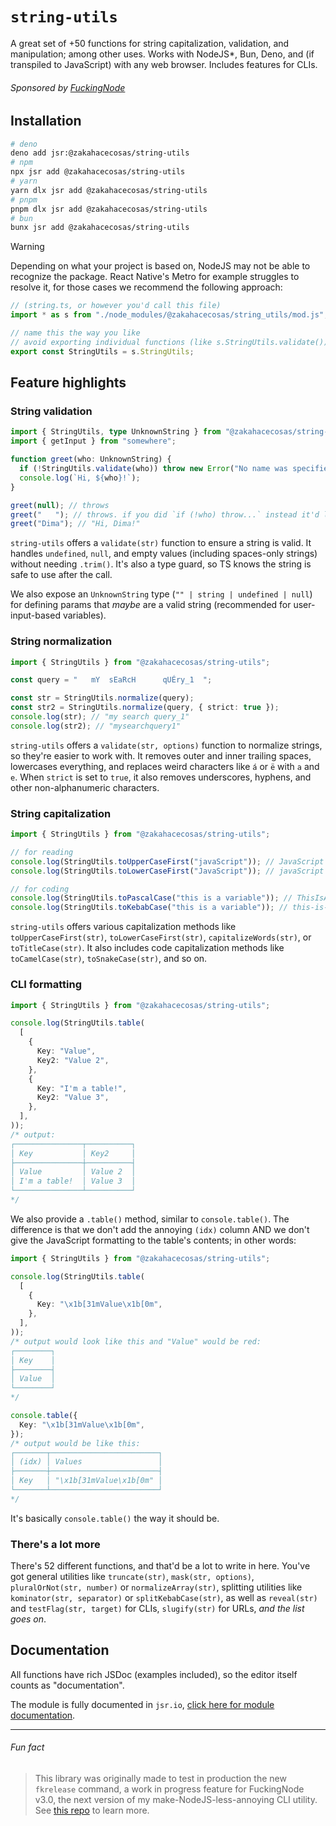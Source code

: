 <!-- markdownlint-disable md001 -->

# `string-utils`

A great set of +50 functions for string capitalization, validation, and manipulation; among other uses. Works with NodeJS*, Bun, Deno, and (if transpiled to JavaScript) with any web browser. Includes features for CLIs.

###### Sponsored by [FuckingNode](#fun-fact)

## Installation

```bash
# deno
deno add jsr:@zakahacecosas/string-utils
# npm
npx jsr add @zakahacecosas/string-utils
# yarn
yarn dlx jsr add @zakahacecosas/string-utils
# pnpm
pnpm dlx jsr add @zakahacecosas/string-utils
# bun
bunx jsr add @zakahacecosas/string-utils
```

> [!WARNING]
> Depending on what your project is based on, NodeJS may not be able to recognize the package. React Native's Metro for example struggles to resolve it, for those cases we recommend the following approach:
>
> ```ts
> // (string.ts, or however you'd call this file)
> import * as s from "./node_modules/@zakahacecosas/string_utils/mod.js";
>
> // name this the way you like
> // avoid exporting individual functions (like s.StringUtils.validate()) as some of them don't work if not used from the full object
> export const StringUtils = s.StringUtils;
> ```

## Feature highlights

### String validation

```ts
import { StringUtils, type UnknownString } from "@zakahacecosas/string-utils";
import { getInput } from "somewhere";

function greet(who: UnknownString) {
  if (!StringUtils.validate(who)) throw new Error("No name was specified!");
  console.log(`Hi, ${who}!`);
}

greet(null); // throws
greet("   "); // throws. if you did `if (!who) throw...` instead it'd log "Hi,    !"
greet("Dima"); // "Hi, Dima!"
```

`string-utils` offers a `validate(str)` function to ensure a string is valid. It handles `undefined`, `null`, and empty values (including spaces-only strings) without needing `.trim()`. It's also a type guard, so TS knows the string is safe to use after the call.

We also expose an `UnknownString` type (`"" | string | undefined | null`) for defining params that _maybe_ are a valid string (recommended for user-input-based variables).

### String normalization

```ts
import { StringUtils } from "@zakahacecosas/string-utils";

const query = "   mY  sEaRcH      qUÉry_1  ";

const str = StringUtils.normalize(query);
const str2 = StringUtils.normalize(query, { strict: true });
console.log(str); // "my search query_1"
console.log(str2); // "mysearchquery1"
```

`string-utils` offers a `validate(str, options)` function to normalize strings, so they're easier to work with. It removes outer and inner trailing spaces, lowercases everything, and replaces weird characters like `á` or `ë` with `a` and `e`. When `strict` is set to `true`, it also removes underscores, hyphens, and other non-alphanumeric characters.

### String capitalization

```ts
import { StringUtils } from "@zakahacecosas/string-utils";

// for reading
console.log(StringUtils.toUpperCaseFirst("javaScript")); // JavaScript
console.log(StringUtils.toLowerCaseFirst("JavaScript")); // javaScript

// for coding
console.log(StringUtils.toPascalCase("this is a variable")); // ThisIsAVariable
console.log(StringUtils.toKebabCase("this is a variable")); // this-is-a-variable
```

`string-utils` offers various capitalization methods like `toUpperCaseFirst(str)`, `toLowerCaseFirst(str)`, `capitalizeWords(str)`, or `toTitleCase(str)`. It also includes code capitalization methods like `toCamelCase(str)`, `toSnakeCase(str)`, and so on.

### CLI formatting

```ts
import { StringUtils } from "@zakahacecosas/string-utils";

console.log(StringUtils.table(
  [
    {
      Key: "Value",
      Key2: "Value 2",
    },
    {
      Key: "I'm a table!",
      Key2: "Value 3",
    },
  ],
));
/* output:
┌───────────────┬──────────┐
│ Key           │ Key2     │
├───────────────┼──────────┤
│ Value         │ Value 2  │
│ I'm a table!  │ Value 3  │
└───────────────┴──────────┘
*/
```

We also provide a `.table()` method, similar to `console.table()`. The difference is that we don't add the annoying `(idx)` column AND we don't give the JavaScript formatting to the table's contents; in other words:

```ts
import { StringUtils } from "@zakahacecosas/string-utils";

console.log(StringUtils.table(
  [
    {
      Key: "\x1b[31mValue\x1b[0m",
    },
  ],
));
/* output would look like this and "Value" would be red:
┌────────┐
│ Key    │
├────────┤
│ Value  │
└────────┘
*/

console.table({
  Key: "\x1b[31mValue\x1b[0m",
});
/* output would be like this:
┌───────┬────────────────────────┐
│ (idx) │ Values                 │
├───────┼────────────────────────┤
│ Key   │ "\x1b[31mValue\x1b[0m" │
└───────┴────────────────────────┘
*/
```

It's basically `console.table()` the way it should be.

### There's a lot more

There's 52 different functions, and that'd be a lot to write in here. You've got general utilities like `truncate(str)`, `mask(str, options)`, `pluralOrNot(str, number)` or `normalizeArray(str)`, splitting utilities like `kominator(str, separator)` or `splitKebabCase(str)`, as well as `reveal(str)` and `testFlag(str, target)` for CLIs, `slugify(str)` for URLs, _and the list goes on_.

## Documentation

All functions have rich JSDoc (examples included), so the editor itself counts as "documentation".

The module is fully documented in `jsr.io`, [click here for module documentation](https://jsr.io/@zakahacecosas/string-utils/doc/~/StringUtils).

---

###### Fun fact

> This library was originally made to test in production the new `fkrelease` command, a work in progress feature for FuckingNode v3.0, the next version of my make-NodeJS-less-annoying CLI utility. See [this repo](https://github.com/ZakaHaceCosas/FuckingNode) to learn more.
